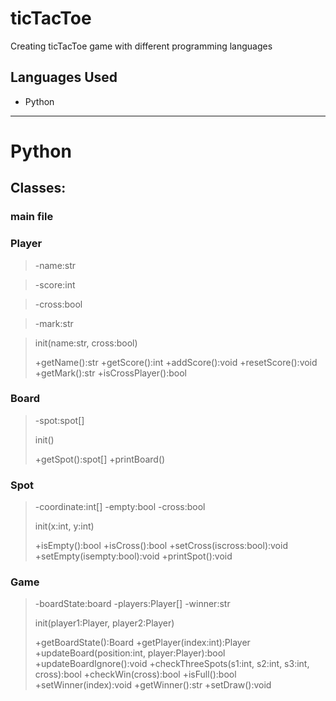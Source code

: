 # ticTacToe
Creating ticTacToe game with different programming languages

## Languages Used 
- Python


---
# **Python**
## Classes: 

### main file

### Player
> -name:str

> -score:int

> -cross:bool

> -mark:str

> init(name:str, cross:bool)
>
> +getName():str
> +getScore():int
> +addScore():void
> +resetScore():void
> +getMark():str
> +isCrossPlayer():bool

### Board
> -spot:spot[]
>
> init()
>
> +getSpot():spot[]
> +printBoard()

### Spot
> -coordinate:int[]
> -empty:bool
> -cross:bool
>
> init(x:int, y:int)
>
> +isEmpty():bool
> +isCross():bool
> +setCross(iscross:bool):void
> +setEmpty(isempty:bool):void
> +printSpot():void

### Game 
> -boardState:board
> -players:Player[]
> -winner:str
> 
> init(player1:Player, player2:Player) 
> 
> +getBoardState():Board 
> +getPlayer(index:int):Player
> +updateBoard(position:int, player:Player):bool
> +updateBoardIgnore():void
> +checkThreeSpots(s1:int, s2:int, s3:int, cross):bool
> +checkWin(cross):bool
> +isFull():bool
> +setWinner(index):void
> +getWinner():str
> +setDraw():void

